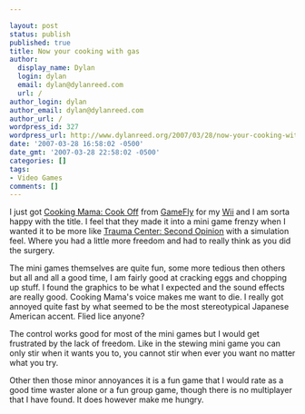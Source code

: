 ```yaml
---

layout: post
status: publish
published: true
title: Now your cooking with gas
author:
  display_name: Dylan
  login: dylan
  email: dylan@dylanreed.com
  url: /
author_login: dylan
author_email: dylan@dylanreed.com
author_url: /
wordpress_id: 327
wordpress_url: http://www.dylanreed.org/2007/03/28/now-your-cooking-with-gas/
date: '2007-03-28 16:58:02 -0500'
date_gmt: '2007-03-28 22:58:02 -0500'
categories: []
tags:
- Video Games
comments: []
---
```


I just got [Cooking Mama: Cook Off][1] from [GameFly][2] for my [Wii][3] and I am sorta happy with the title. I feel that they made it into a mini game frenzy when I wanted it to be more like [Trauma Center: Second Opinion][4] with a simulation feel. Where you had a little more freedom and had to really think as you did the surgery. 

   [1]: http://www.amazon.com/Majesco-Cooking-Mama-Cook-Off/dp/B000KUHR8S/ref=pd_bbs_sr_2/002-3393638-4322433?ie=UTF8&s=videogames&qid=1175122209&sr=1-2
   [2]: http://www.gamefly.com/member/
   [3]: http://www.amazon.com/Nintendo-RVLSWCUSZ-Wii/dp/B0009VXBAQ/ref=pd_bbs_sr_1/002-3393638-4322433?ie=UTF8&s=videogames&qid=1175122147&sr=8-1
   [4]: http://www.amazon.com/Wii-TC700011-Trauma-Center-Opinion/dp/B000GPW2QO/ref=pd_bbs_1/002-3393638-4322433?ie=UTF8&s=videogames&qid=1175122307&sr=1-1

The mini games themselves are quite fun, some more tedious then others but all and all a good time, I am fairly good at cracking eggs and chopping up stuff. I found the graphics to be what I expected and the sound effects are really good. Cooking Mama's voice makes me want to die. I really got annoyed quite fast by what seemed to be the most stereotypical Japanese American accent. Flied lice anyone?

The control works good for most of the mini games but I would get frustrated by the lack of freedom. Like in the stewing mini game you can only stir when it wants you to, you cannot stir when ever you want no matter what you try. 

Other then those minor annoyances it is a fun game that I would rate as a good time waster alone or a fun group game, though there is no multiplayer that I have found. It does however make me hungry.
